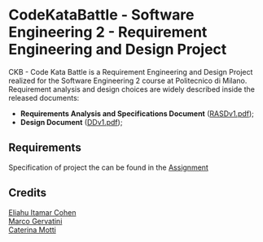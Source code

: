 # CodeKataBattle - Software Engineering 2 - Requirement Engineering and Design Project 
CKB - Code Kata Battle is a Requirement Engineering and Design Project realized for the Software Engineering 2 course at Politecnico di Milano.
Requirement analysis and design choices are widely described inside the released documents:
- __Requirements Analysis and Specifications Document__ ([RASDv1.pdf](DeliveryFolder/RASDv1.pdf));
- __Design Document__ ([DDv1.pdf](DeliveryFolder/DDv1.pdf));

## Requirements
Specification of project the can be found in the [Assignment](https://github.com/mttcrn/Cohen-Gervatini-Motti/blob/main/Assignment%20RDD%20AY%202023-2024.pdf)  

## Credits 
[Eliahu Itamar Cohen](https://github.com/EliahuC)  
[Marco Gervatini](https://github.com/Shift007)  
[Caterina Motti](https://github.com/mttcrn)  

